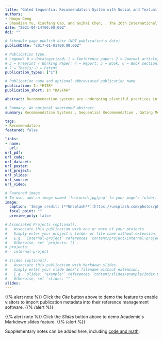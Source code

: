 ```yaml
---
title: "Gated Sequential Recommendation System with Social and Textual Information under Dynamic Contexts"
authors:
- Haoyu Geng
- Shuodian Yu, Xiaofeng Gao, and Guihai Chen, , The 26th International Conference on Database Systems for Advanced Applications (DASFAA), Taipei, Taiwan, April 11-14, 2021
date: "2021-04-14T00:00:00Z"
doi: ""

# Schedule page publish date (NOT publication's date).
publishDate: "2017-01-01T00:00:00Z"

# Publication type.
# Legend: 0 = Uncategorized; 1 = Conference paper; 2 = Journal article;
# 3 = Preprint / Working Paper; 4 = Report; 5 = Book; 6 = Book section;
# 7 = Thesis; 8 = Patent
publication_types: ["1"]

# Publication name and optional abbreviated publication name.
publication: In *HISR*
publication_short: In *DASFAA*

abstract: Recommendation systems are undergoing plentiful practices in research and industry to improve consumers' satisfaction.  In recent years, many research papers leverage abundant data from heterogeneous information sources to grasp diverse preferences and improve overall accuracy. Some noticeable papers proposed to extract users' preference from information along with ratings such as reviews or social relations. However, their combinations are generally static and less expressive without considerations on dynamic contexts in users' purchases and choices. In this paper, we propose  Heterogeneous Information Sequential Recommendation System (HISR), a dual-GRU structure that builds the sequential dynamics behind the customer behaviors, and combines preference features from review text and social attentional relations under dynamics contexts.  A novel gating layer is applied to dynamically select and explicitly combine two views of data. Moreover, in social attention module, temporal textual information is brought in as a clue to dynamically select friends that are helpful for contextual purchase intentions as an implicit combination. We validate our proposed method on two large subsets of real-world local business dataset Yelp, and our method outperforms the state of the art methods on related tasks including social, sequential and heterogeneous recommendations. 

# Summary. An optional shortened abstract.
summary: Recommendation Systems , Sequential Recommendation , Gating Mechanism

tags:
- Recommendation
featured: false

links:
- name: 
  url: 
url_pdf: 
url_code: 
url_dataset: 
url_poster: 
url_project: 
url_slides: 
url_source: 
url_video: 

# Featured image
# To use, add an image named `featured.jpg/png` to your page's folder. 
image:
  caption: 'Image credit: [**Unsplash**](https://unsplash.com/photos/pLCdAaMFLTE)'
  focal_point: ""
  preview_only: false

# Associated Projects (optional).
#   Associate this publication with one or more of your projects.
#   Simply enter your project's folder or file name without extension.
#   E.g. `internal-project` references `content/project/internal-project/index.md`.
#   Otherwise, set `projects: []`.
# projects:
# - internal-project

# Slides (optional).
#   Associate this publication with Markdown slides.
#   Simply enter your slide deck's filename without extension.
#   E.g. `slides: "example"` references `content/slides/example/index.md`.
#   Otherwise, set `slides: ""`.
slides: 
---
```


{{% alert note %}}
Click the *Cite* button above to demo the feature to enable visitors to import publication metadata into their reference management software.
{{% /alert %}}

{{% alert note %}}
Click the *Slides* button above to demo Academic's Markdown slides feature.
{{% /alert %}}

Supplementary notes can be added here, including [code and math](https://sourcethemes.com/academic/docs/writing-markdown-latex/).

